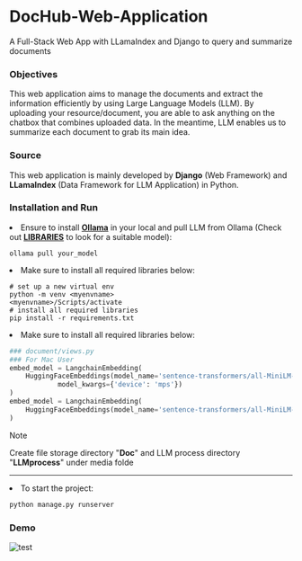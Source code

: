 # DocHub-Web-Application
A Full-Stack Web App with LLamaIndex and Django to query and summarize documents

### Objectives

This web application aims to manage the documents and extract the information efficiently by using Large Language Models (LLM). By uploading your resource/document, you are able to ask anything on the chatbox that combines uploaded data. In the meantime, LLM enables us to summarize each document to grab its main idea.

### Source

This web application is mainly developed by <b>Django</b> (Web Framework) and <b>LLamaIndex</b> (Data Framework for LLM Application) in Python.

### Installation and Run

<li>Ensure to install <a href="https://ollama.com/"><b>Ollama</b></a> in your local and pull LLM from Ollama (Check out <a href="https://ollama.com/library"><b>LIBRARIES</b></a> to look for a suitable model):</li>

```ollama
ollama pull your_model
```

<li>Make sure to install all required libraries below: </li>

```shell
# set up a new virtual env
python -m venv <myenvname>
<myenvname>/Scripts/activate
# install all required libraries
pip install -r requirements.txt
```

<li>Make sure to install all required libraries below: </li>

```python
### document/views.py
### For Mac User
embed_model = LangchainEmbedding(
    HuggingFaceEmbeddings(model_name='sentence-transformers/all-MiniLM-L6-v2',
            model_kwargs={'device': 'mps'})
)
embed_model = LangchainEmbedding(
    HuggingFaceEmbeddings(model_name='sentence-transformers/all-MiniLM-L6-v2')
)
```
> [!NOTE]
> Create file storage directory "<b>Doc</b>" and LLM process directory "<b>LLMprocess</b>" under media folde

<hr>
<li>To start the project:</li>

```python
python manage.py runserver
```

### Demo

![test](https://github.com/JoyceYin/DocHub-Web-Application/assets/65861783/556a7f0d-a0f1-4101-aac2-a6e920a5e125)

